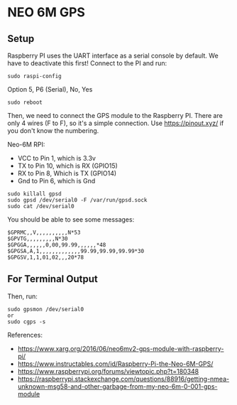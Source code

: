 # NEO 6M GPS

## Setup
Raspberry PI uses the UART interface as a serial console by default. We have to deactivate this first! Connect to the PI and run:

```
sudo raspi-config
```

Option 5, P6 (Serial), No, Yes

```
sudo reboot
``` 

Then, we need  to connect the GPS module to the Raspberry PI. There are only 4 wires (F to F), so it's a simple connection. Use https://pinout.xyz/ if you don't know the numbering.

Neo-6M RPI:  
  - VCC to Pin 1, which is 3.3v
  - TX to Pin 10, which is RX (GPIO15)
  - RX to Pin 8, Which is TX (GPIO14)
  - Gnd to Pin 6, which is Gnd


```
sudo killall gpsd
sudo gpsd /dev/serial0 -F /var/run/gpsd.sock
sudo cat /dev/serial0
```

You should be able to see some messages:
```
$GPRMC,,V,,,,,,,,,,N*53
$GPVTG,,,,,,,,,N*30
$GPGGA,,,,,,0,00,99.99,,,,,,*48
$GPGSA,A,1,,,,,,,,,,,,,99.99,99.99,99.99*30
$GPGSV,1,1,01,02,,,20*78
```

## For Terminal Output
Then, run:
```
sudo gpsmon /dev/serial0
or
sudo cgps -s
```


References:  
  - https://www.xarg.org/2016/06/neo6mv2-gps-module-with-raspberry-pi/
  - https://www.instructables.com/id/Raspberry-Pi-the-Neo-6M-GPS/
  - https://www.raspberrypi.org/forums/viewtopic.php?t=180348
  - https://raspberrypi.stackexchange.com/questions/88916/getting-nmea-unknown-msg58-and-other-garbage-from-my-neo-6m-0-001-gps-module
